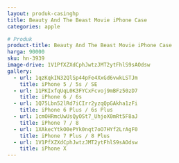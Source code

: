 ```yaml
---
layout: produk-casinghp
title: Beauty And The Beast Movie iPhone Case
categories: apple

# Produk
product-title: Beauty And The Beast Movie iPhone Case
harga: 90000
sku: hn-3939
image-drive: 1V1PfXZXdCphJwtzJMT2ytFhlS9sAOdsw
gallery:
  - url: 1qzKqkIN32QlSp44pFe4XxGd6vwkLSTJm
    title: iPhone 5 / 5s / SE
  - url: 11PKIxfqUqL0K3FYCxFcvoj9mBFz50zD7
    title: iPhone 6 / 6s
  - url: 1Q75Lbn52lRd7iCIrr2yzqQpGAkha1zFi
    title: iPhone 6 Plus / 6s Plus
  - url: 1cmOHRmcUwUsQyOSt7_UhjoX0mRt5F8aJ
    title: iPhone 7 / 8
  - url: 1XAkecYtkO0ePYk0nqt7oO7HYf2LrAgF0
    title: iPhone 7 Plus / 8 Plus
  - url: 1V1PfXZXdCphJwtzJMT2ytFhlS9sAOdsw
    title: iPhone X
---
```

